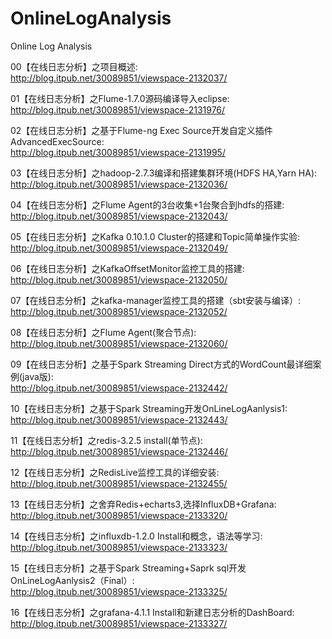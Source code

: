 # OnlineLogAnalysis
Online Log Analysis

00【在线日志分析】之项目概述:    
http://blog.itpub.net/30089851/viewspace-2132037/

01【在线日志分析】之Flume-1.7.0源码编译导入eclipse:    
http://blog.itpub.net/30089851/viewspace-2131976/

02【在线日志分析】之基于Flume-ng Exec Source开发自定义插件AdvancedExecSource:       
http://blog.itpub.net/30089851/viewspace-2131995/

03【在线日志分析】之hadoop-2.7.3编译和搭建集群环境(HDFS HA,Yarn HA):       
http://blog.itpub.net/30089851/viewspace-2132036/

04【在线日志分析】之Flume Agent的3台收集+1台聚合到hdfs的搭建:  
http://blog.itpub.net/30089851/viewspace-2132043/

05【在线日志分析】之Kafka 0.10.1.0 Cluster的搭建和Topic简单操作实验:   
http://blog.itpub.net/30089851/viewspace-2132049/

06【在线日志分析】之KafkaOffsetMonitor监控工具的搭建:    
http://blog.itpub.net/30089851/viewspace-2132050/

07【在线日志分析】之kafka-manager监控工具的搭建（sbt安装与编译）:	 
http://blog.itpub.net/30089851/viewspace-2132052/

08【在线日志分析】之Flume Agent(聚合节点):          
http://blog.itpub.net/30089851/viewspace-2132060/

09【在线日志分析】之基于Spark Streaming Direct方式的WordCount最详细案例(java版):	 
http://blog.itpub.net/30089851/viewspace-2132442/

10【在线日志分析】之基于Spark Streaming开发OnLineLogAanlysis1:     
http://blog.itpub.net/30089851/viewspace-2132443/

11【在线日志分析】之redis-3.2.5 install(单节点):      
http://blog.itpub.net/30089851/viewspace-2132446/

12【在线日志分析】之RedisLive监控工具的详细安装:        
http://blog.itpub.net/30089851/viewspace-2132455/

13【在线日志分析】之舍弃Redis+echarts3,选择InfluxDB+Grafana:      
http://blog.itpub.net/30089851/viewspace-2133320/

14【在线日志分析】之influxdb-1.2.0 Install和概念，语法等学习:     
http://blog.itpub.net/30089851/viewspace-2133323/

15【在线日志分析】之基于Spark Streaming+Saprk sql开发OnLineLogAanlysis2（Final）:	 
http://blog.itpub.net/30089851/viewspace-2133325/

16【在线日志分析】之grafana-4.1.1 Install和新建日志分析的DashBoard:        
http://blog.itpub.net/30089851/viewspace-2133327/

